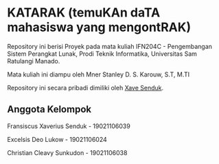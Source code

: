 # KATARAK (temuKAn daTA mahasiswa yang mengontRAK)

Repository ini berisi Proyek pada mata kuliah IFN204C - Pengembangan Sistem Perangkat Lunak, Prodi Teknik Informatika, Universitas Sam Ratulangi Manado.

Mata kuliah ini diampu oleh Mner Stanley D. S. Karouw, S.T, M.TI

Repository ini secara pribadi dimiliki oleh [Xave Senduk](https://xavesenduk.dev).

## Anggota Kelompok

Fransiscus Xaverius Senduk - 19021106039

Excelsis Deo Lukow - 19021106024

Christian Cleavy Sunkudon - 19021106038
